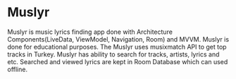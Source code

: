 # Muslyr
Muslyr is music lyrics finding app done with Architecture Components(LiveData, ViewModel, Navigation, Room) and MVVM. 
Muslyr is done for educational purposes. The Muslyr uses musixmatch API to get top tracks in Turkey. Muslyr has ability to search for tracks, artists, lyrics and etc. Searched and viewed lyrics are kept in Room Database which can used offline.   
